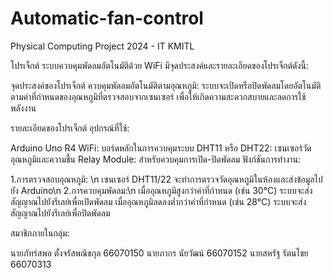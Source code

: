 # Automatic-fan-control
Physical Computing Project 2024 - IT KMITL

โปรเจ็กต์ ระบบควบคุมพัดลมอัตโนมัติด้วย WiFi มีจุดประสงค์และรายละเอียดของโปรเจ็กต์ดังนี้:

จุดประสงค์ของโปรเจ็กต์
ควบคุมพัดลมอัตโนมัติตามอุณหภูมิ:
ระบบจะเปิดหรือปิดพัดลมโดยอัตโนมัติตามค่าที่กำหนดของอุณหภูมิที่ตรวจสอบจากเซนเซอร์ เพื่อให้เกิดความสะดวกสบายและลดการใช้พลังงาน

รายละเอียดของโปรเจ็กต์
อุปกรณ์ที่ใช้:

Arduino Uno R4 WiFi: บอร์ดหลักในการควบคุมระบบ
DHT11 หรือ DHT22: เซนเซอร์วัดอุณหภูมิและความชื้น
Relay Module: สำหรับควบคุมการเปิด-ปิดพัดลม
ฟังก์ชันการทำงาน:

1.การตรวจสอบอุณหภูมิ: \n
เซนเซอร์ DHT11/22 จะทำการตรวจวัดอุณหภูมิในห้องและส่งข้อมูลไปยัง Arduino\n
2.การควบคุมพัดลม:\n
เมื่ออุณหภูมิสูงกว่าค่าที่กำหนด (เช่น 30°C) ระบบจะส่งสัญญาณไปยังรีเลย์เพื่อเปิดพัดลม
เมื่ออุณหภูมิลดลงต่ำกว่าค่าที่กำหนด (เช่น 28°C) ระบบจะส่งสัญญาณไปยังรีเลย์เพื่อปิดพัดลม


สมาชิกภายในกลุ่ม:

นายภัทร์สพล  ตั้งจรัสพณิชกุล  66070150
นายภากร     นัยวัฒน์       66070152
นายสหรัฐ     รัตนไชย      66070313
